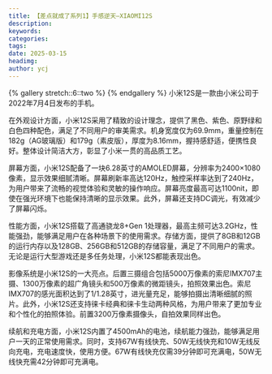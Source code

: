```yaml
---
title: 【差点就成了系列1】手感逆天—XIAOMI12S
description: 
keywords: 
categories: 
tags: 
date: 2025-03-15
headimg: 
author: ycj
---
```


{% gallery stretch::6::two %}
{% endgallery %}
小米12S是一款由小米公司于2022年7月4日发布的手机。

在外观设计方面，小米12S采用了精致的设计理念，提供了黑色、紫色、原野绿和白色四种配色，满足了不同用户的审美需求。机身宽度仅为69.9mm，重量控制在182g（AG玻璃版）和179g（素皮版），厚度为8.16mm，握持感舒适，便携性良好。整体设计简洁大方，彰显了小米一贯的高品质工艺。

屏幕方面，小米12S配备了一块6.28英寸的AMOLED屏幕，分辨率为2400×1080像素，显示效果细腻清晰。屏幕刷新率高达120Hz，触控采样率达到了240Hz，为用户带来了流畅的视觉体验和灵敏的操作响应。屏幕亮度最高可达1100nit，即使在强光环境下也能保持清晰的显示效果。此外，屏幕还支持DC调光，有效减少了屏幕闪烁。

性能方面，小米12S搭载了高通骁龙8+Gen 1处理器，最高主频可达3.2GHz，性能强劲，能够满足用户在各种场景下的使用需求。存储方面，提供了8GB和12GB的运行内存以及128GB、256GB和512GB的存储容量，满足了不同用户的需求。无论是运行大型游戏还是多任务处理，小米12S都能表现出色。

影像系统是小米12S的一大亮点。后置三摄组合包括5000万像素的索尼IMX707主摄、1300万像素的超广角镜头和500万像素的微距镜头，拍照效果出色。索尼IMX707的感光面积达到了1/1.28英寸，进光量充足，能够拍摄出清晰细腻的照片。此外，小米12S还支持徕卡经典和徕卡生动两种风格，为用户带来了更加专业和个性化的拍照体验。前置3200万像素摄像头，自拍效果同样出色。

续航和充电方面，小米12S内置了4500mAh的电池，续航能力强劲，能够满足用户一天的正常使用需求。同时，支持67W有线快充、50W无线快充和10W无线反向充电，充电速度快，使用方便。67W有线快充仅需39分钟即可充满电，50W无线快充需42分钟即可充满电。
